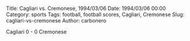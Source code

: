 Title: Cagliari vs. Cremonese, 1994/03/06
Date: 1994/03/06 00:00
Category: sports
Tags: football, football scores, Cagliari, Cremonese
Slug: cagliari-vs-cremonese
Author: carbonero


Cagliari 0 - 0 Cremonese

